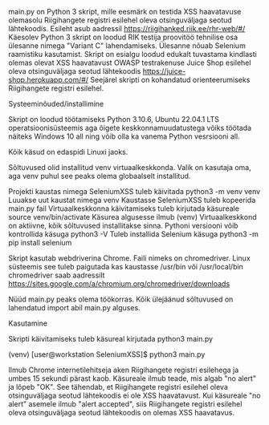 main.py on Python 3 skript, mille eesmärk on testida XSS haavatavuse olemasolu Riigihangete registri esilehel oleva otsinguväljaga seotud lähtekoodis. Esileht asub aadressil https://riigihanked.riik.ee/rhr-web/#/ Käesolev Python 3 skript on loodud RIK testija proovitöö tehnilise osa ülesanne nimega "Variant C" lahendamiseks. Ülesanne nõuab Selenium raamistiku kasutamist. Skript on esialgu loodud edukalt tuvastama kindlasti olemas olevat XSS haavatavust OWASP testrakenuse Juice Shop esilehel oleva otsinguväljaga seotud lähtekoodis https://juice-shop.herokuapp.com/#/ Seejärel skripti on kohandatud orienteerumiseks Riigihangete registri esilehel.

Systeeminõuded/installimine

Skript on loodud töötamiseks Python 3.10.6, Ubuntu 22.04.1 LTS operatsioonisüsteemis aga õigete keskkonnamuudatustega võiks töötada näiteks Windows 10 all ning võib olla ka vanema Python vesrsiooni all.

Kõik käsud on edaspidi Linuxi jaoks.

Sõltuvused olid installitud venv virtuaalkeskkonda. Valik on kasutaja oma, aga venv puhul see peaks olema globaalselt installitud.

Projekti kaustas nimega SeleniumXSS tuleb käivitada python3 -m venv venv
Luuakse uut kaustat nimega venv
Kaustasse SeleniumXSS tuleb kopeerida main.py fail
Virtuaalkeskkonna käivitamiseks tuleb kirjutada käsureale source venv/bin/activate
Käsurea algusesse ilmub (venv)
Virtuaalkeskkond on aktiivne, kõik sõltuvused installitakse sinna.
Pythoni versiooni võib kontrollida käsuga python3 -V
Tuleb installida Selenium käsuga python3 -m pip install selenium

Skript kasutab webdriverina Chrome. Faili nimeks on chromedriver. Linux süsteemis see tuleb paigutada kas kaustasse /usr/bin või /usr/local/bin
chromedriver saab aadressilt https://sites.google.com/a/chromium.org/chromedriver/downloads

Nüüd main.py peaks olema töökorras. Kõik ülejäänud sõltuvused on lahendatud import abil main.py alguses.

Kasutamine

Skripti käivitamiseks tuleb käsureal kirjutada python3 main.py

(venv) [user@workstation SeleniumXSS]$ python3 main.py

Ilmub Chrome internetilehitseja aken Riigihangete registri esilehega ja umbes 15 sekundi pärast kaob.
Käsureale ilmub teade, mis algab "no alert" ja lõpeb "OK". See tähendab, et Riigihangete registri esilehel oleva otsinguväljaga seotud lähtekoodis ei ole XSS haavatavust. Kui käsureale "no alert" asemele ilmub "alert accepted", siis Riigihangete registri esilehel oleva otsinguväljaga seotud lähtekoodis on olemas XSS haavatavus.

